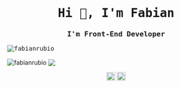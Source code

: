  <samp>
<h1 align="center">Hi 👋, I'm Fabian</h1>
<h3 align="center">I'm Front-End Developer</h3>

<p align="left"> <img src="https://komarev.com/ghpvc/?username=fabianrubio" alt="fabianrubio" /> </p>

</samp>

<p align="left"> 
 <img align="center" src="https://github-readme-stats.vercel.app/api?username=fabianrubio&show_icons=true"&layout=compact&theme=onedarkpro" alt="fabianrubio" /> 
 <img align="center" src="https://github-readme-stats.vercel.app/api/top-langs/?username=fabianrubio&layout=compact&theme=onedarkpro" />                                          </p>

<p align="center">
<a href="https://codepen.io/fabian_rubio" target="blank"><img align="center" src="https://cdn.jsdelivr.net/npm/simple-icons@3.0.1/icons/codepen.svg" alt="fabian_rubio" height="20" width="20" /></a>
<a href="https://linkedin.com/in/fabian-rubio" target="blank"><img align="center" src="https://cdn.jsdelivr.net/npm/simple-icons@3.0.1/icons/linkedin.svg" alt="fabian-rubio" height="20" width="20" /></a>
</p>

